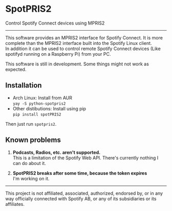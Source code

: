 SpotPRIS2
=========

Control Spotify Connect devices using MPRIS2

****

This software provides an MPRIS2 interface for Spotify Connect. It is more complete than the MPRIS2 interface built into the Spotify Linux client.  
In addition it can be used to control remote Spotify Connect devices (Like spotifyd running on a Raspberry Pi) from your PC.

This software is still in development. Some things might not work as expected.

Installation
------------
* Arch Linux: Install from AUR  
    ```yay -S python-spotpris2```
* Other distibutions: Install using pip  
    ```pip install spotPRIS2```

Then just run ```spotpris2```.

Known problems
--------------
1. **Podcasts, Radios, etc. aren't supported.**  
    This is a limitation of the Spotify Web API. There's currently nothing I can do about it.

2. **SpotPRIS2 breaks after some time, because the token expires**  
    I'm working on it.

****

This project is not affiliated, associated, authorized, endorsed by, or in any way officially connected with Spotify AB, or any of its subsidiaries or its affiliates.

